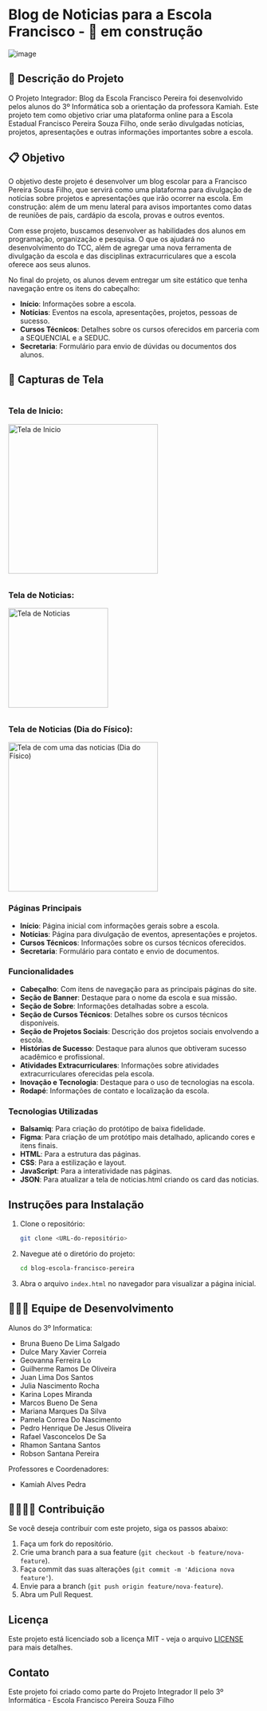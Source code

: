 
#  Blog de Noticias para a Escola Francisco - 🚧 em construção

![image](https://github.com/KamiahAlves/BlogNoticias-EscolaFrancisco/assets/31547468/bb056fed-68be-4d52-9e8b-4f790eb921f7)

## 📝 Descrição do Projeto

O Projeto Integrador: Blog da Escola Francisco Pereira foi desenvolvido pelos alunos do 3º Informática sob a orientação da professora Kamiah. Este projeto tem como objetivo criar uma plataforma online para a Escola Estadual Francisco Pereira Souza Filho, onde serão divulgadas notícias, projetos, apresentações e outras informações importantes sobre a escola.

## 📋 Objetivo

O objetivo deste projeto é desenvolver um blog escolar para a Francisco Pereira Sousa Filho, que servirá como uma plataforma para divulgação de notícias sobre projetos e apresentações que irão ocorrer na escola. Em construção: além de um menu lateral para avisos importantes como datas de reuniões de pais, cardápio da escola, provas e outros eventos.

Com esse projeto, buscamos desenvolver as habilidades dos alunos em programação, organização e pesquisa. O que os ajudará no desenvolvimento do TCC, além de agregar uma nova ferramenta de divulgação da escola e das disciplinas extracurriculares que a escola oferece aos seus alunos.

No final do projeto, os alunos devem entregar um site estático que tenha navegação entre os itens do cabeçalho:
- **Início**: Informações sobre a escola.
- **Notícias**: Eventos na escola, apresentações, projetos, pessoas de sucesso.
- **Cursos Técnicos**: Detalhes sobre os cursos oferecidos em parceria com a SEQUENCIAL e a SEDUC.
- **Secretaria**: Formulário para envio de dúvidas ou documentos dos alunos.

## 📸 Capturas de Tela

<div style="display: flex; flex-wrap: wrap; gap: 10px;">
  <div style="flex: 1;">
    <h3>Tela de Inicio:</h3>
    <img src="https://github.com/KamiahAlves/BlogNoticias-EscolaFrancisco/assets/31547468/033aa871-0423-4b5c-bca1-378950a63827" alt="Tela de Inicio" height="300">
  </div>
  <div style="flex: 1;">
    <h3>Tela de Noticias:</h3>
    <img src="https://github.com/KamiahAlves/BlogNoticias-EscolaFrancisco/assets/31547468/7c5d0fca-cb23-4f94-95dc-9e6692e5929a" alt="Tela de Noticias" height="200">
  </div>
  <div style="flex: 1;">
    <h3>Tela de Noticias (Dia do Físico):</h3>
    <img src="https://github.com/KamiahAlves/BlogNoticias-EscolaFrancisco/assets/31547468/13246c89-d701-4887-835b-4cab66c42485" alt="Tela de com uma das noticias (Dia do Físico)" height="300">
  </div>
</div>

### Páginas Principais
- **Início**: Página inicial com informações gerais sobre a escola.
- **Notícias**: Página para divulgação de eventos, apresentações e projetos.
- **Cursos Técnicos**: Informações sobre os cursos técnicos oferecidos.
- **Secretaria**: Formulário para contato e envio de documentos.

### Funcionalidades

- **Cabeçalho**: Com itens de navegação para as principais páginas do site.
- **Seção de Banner**: Destaque para o nome da escola e sua missão.
- **Seção de Sobre**: Informações detalhadas sobre a escola.
- **Seção de Cursos Técnicos**: Detalhes sobre os cursos técnicos disponíveis.
- **Seção de Projetos Sociais**: Descrição dos projetos sociais envolvendo a escola.
- **Histórias de Sucesso**: Destaque para alunos que obtiveram sucesso acadêmico e profissional.
- **Atividades Extracurriculares**: Informações sobre atividades extracurriculares oferecidas pela escola.
- **Inovação e Tecnologia**: Destaque para o uso de tecnologias na escola.
- **Rodapé**: Informações de contato e localização da escola.

### Tecnologias Utilizadas

- **Balsamiq**: Para criação do protótipo de baixa fidelidade.
- **Figma**: Para criação de um protótipo mais detalhado, aplicando cores e itens finais.
- **HTML**: Para a estrutura das páginas.
- **CSS**: Para a estilização e layout.
- **JavaScript**: Para a interatividade nas páginas.
- **JSON**: Para atualizar a tela de noticias.html criando os card das noticias.

## Instruções para Instalação

1. Clone o repositório:
    ```bash
    git clone <URL-do-repositório>
    ```

2. Navegue até o diretório do projeto:
    ```bash
    cd blog-escola-francisco-pereira
    ```

3. Abra o arquivo `index.html` no navegador para visualizar a página inicial.

## 👩🏻‍💻 Equipe de Desenvolvimento

Alunos do 3º Informatica:

- Bruna Bueno De Lima Salgado
- Dulce Mary Xavier Correia
- Geovanna Ferreira Lo
- Guilherme Ramos De Oliveira
- Juan Lima Dos Santos
- Julia Nascimento Rocha
- Karina Lopes Miranda
- Marcos Bueno De Sena
- Mariana Marques Da Silva
- Pamela Correa Do Nascimento
- Pedro Henrique De Jesus Oliveira
- Rafael Vasconcelos De Sa
- Rhamon Santana Santos
- Robson Santana Pereira

Professores e Coordenadores:

- Kamiah Alves Pedra

## 🫱🏻‍🫲🏾 Contribuição

Se você deseja contribuir com este projeto, siga os passos abaixo:

1. Faça um fork do repositório.
2. Crie uma branch para a sua feature (`git checkout -b feature/nova-feature`).
3. Faça commit das suas alterações (`git commit -m 'Adiciona nova feature'`).
4. Envie para a branch (`git push origin feature/nova-feature`).
5. Abra um Pull Request.

## Licença

Este projeto está licenciado sob a licença MIT - veja o arquivo [LICENSE](LICENSE) para mais detalhes.

## Contato

Este projeto foi criado como parte do Projeto Integrador II pelo 3º Informática - Escola Francisco Pereira Souza Filho





